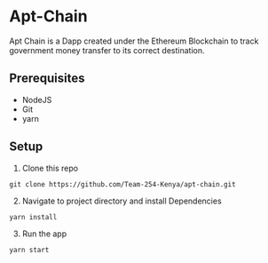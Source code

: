 # Apt-Chain
Apt Chain is a Dapp created under the Ethereum Blockchain to track government money transfer to its correct destination.

## Prerequisites
- NodeJS
- Git
- yarn

## Setup
1. Clone this repo
```
git clone https://github.com/Team-254-Kenya/apt-chain.git
```
2. Navigate to project directory and install Dependencies
```
yarn install
```
3. Run the app
```
yarn start
```